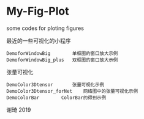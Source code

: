# My-Fig-Plot
 some codes for ploting figures

最近的一些可视化的小程序

    DemoforWindowBig		单框图的窗口放大示例
    DemoforWindowBig_plus	双框图的窗口放大示例

张量可视化
  
    DemoColor3Dtensor		张量可视化示例
    DemoColor3Dtensor_forNet	网络图中的张量可视化示例
    DemoColorBar		ColorBar的得到示例

谢琦
2019
